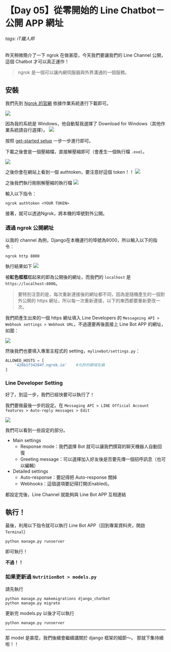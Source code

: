 # 【Day 05】從零開始的 Line Chatbot－公開 APP 網址
###### tags: iT鐵人邦
昨天稍微簡介了一下 ngrok 在做甚麼，今天我們要讓我們的 Line Channel 公開，這個 Chatbot 才可以真正運作！

> ngrok 是一個可以讓內網伺服器與外界溝通的一個服務。

## 安裝

我們先到 [Ngrok 的官網](https://ngrok.com/) 依據作業系統進行下載即可。

![](https://i.imgur.com/tsEaXzR.png)

因為我的系統是 Windows，他自動幫我選擇了 Download for Windows（其他作業系統請自行選擇）。
![](https://i.imgur.com/JSaoYlu.png)

按照 [get-started setup](https://dashboard.ngrok.com/get-started/setup) 一步一步進行即可。

下載之後會是一個壓縮檔，直接解壓縮即可（會產生一個執行檔 `.exe`）。

![](https://i.imgur.com/oJKS5Ta.png)

之後你會在網站上看到一個 authtoken，要注意好這個 token！！
![](https://i.imgur.com/wkJXKXt.png)

之後我們執行剛剛解壓縮的執行檔
![](https://i.imgur.com/6aEfnw2.png)

輸入以下指令：

```shell
ngrok authtoken <YOUR TOKEN>
```

接著，就可以透過Ngrok，將本機的埠號對外公開。

### 透過 ngrok 公開網址

以我的 channel 為例，Django在本機運行的埠號為8000，所以輸入以下的指令：

```shell
ngrok http 8000
```
執行結果如下
![](https://i.imgur.com/h9tKR3d.png)

被**紅色框框**框起來的即為公開後的網址，而我們的 `localhost` 是 `https://localhost:8000`。

> 要特別注意的是，每次重新連接後的網址都不同，因為是隨機產生的一個對外公開的 https 網址，所以每一次重新連接，以下的東西都要重新更改一次。

我們把產生出來的一個 https 網址填入 Line Developers 的 `Messageing API > Webhook settings > Webhook URL`，不過還要再後面接上 Line Bot APP 的網址，如圖：

![](https://i.imgur.com/r3QaVt2.png)

然後我們也要填入專案主程式的 setting，`mylinebot/settings.py`：
```python
ALLOWED_HOSTS = [
    '428b1f34284f.ngrok.io'    #允許的網域名稱
]
```

### Line Developer Setting

好了，到這一步，我們已經快要可以執行了！

我們要做最後一步的設定。在 `Messaging API > LINE Official Account features > Auto-reply messages > Edit`

![](https://i.imgur.com/TzBunSQ.png)

我們可以看到一些設定的部分。
+ Main settings
    + Response mode：我們選擇 Bot 就可以讓我們撰寫的聊天機器人自動回復
    + Greeting message：可以選擇加入好友後是否要先傳一個招呼訊息（也可以編輯）
+ Detailed settings
    + Auto-response：要記得把 Auto-response 關掉
    + Webhooks：這個選項要記得打開(Enabled)。

都設定完後，Line Channel 就能夠與 Line Bot APP 互相連結

## 執行！

最後，利用以下指令就可以執行 Line Bot APP（回到專案資料夾，開啟 `Terminal`）

```shell
python manage.py runserver
```

即可執行！

**不過！！**

### 如果更新過 `NutritionBot > models.py`

請先執行
```shell
python manage.py makemigrations django_chatbot
python manage.py migrate
```

更新完 models.py 以後才可以執行

```shell
python manage.py runserver
```

---

那 model 是甚麼，我們後續會繼續講關於 django 框架的細節～。
那就下集待續啦！！